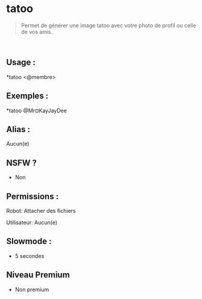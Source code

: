 # tatoo

> Permet de générer une image tatoo avec votre photo de profil ou celle de vos amis.

<br>

## Usage :

*tatoo <@membre>

## Exemples :

*tatoo @Mr¤KayJayDee

## Alias :

Aucun(e)

## NSFW ?

- Non

## Permissions :

Robot: Attacher des fichiers
<br>

Utilisateur: Aucun(e)

## Slowmode :

- 5 secondes

## Niveau Premium

- Non premium
